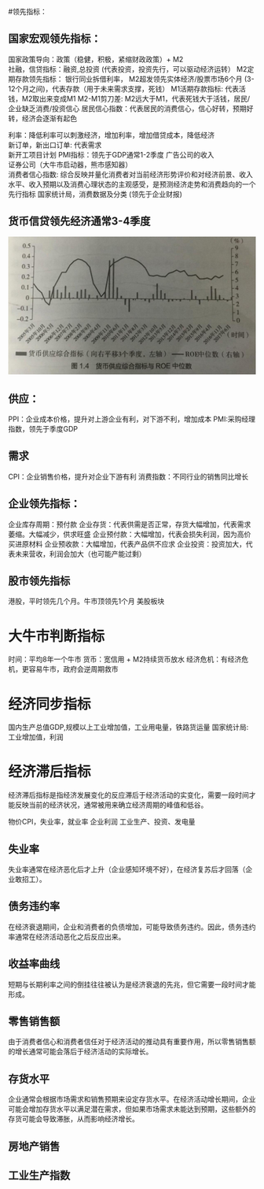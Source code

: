#领先指标：
## 国家宏观领先指标：
国家政策导向：政策（稳健，积极，紧缩财政政策）+ M2  
社融，信贷指标：融资,总投资 (代表投资，投资先行，可以驱动经济运转）
M2定期存款领先指标： 银行同业拆借利率， M2超发领先实体经济/股票市场6个月  (3-12个月之间)，代表存款（用于未来需求支撑，死钱）
M1活期存款指标: 代表活钱，M2取出来变成M1
M2-M1剪刀差: M2远大于M1，代表死钱大于活钱，居民/企业缺乏消费/投资信心
居民信心指数：代表居民的消费信心，信心好转，预期好转，经济会逐渐有起色

利率：降低利率可以刺激经济，增加利率，增加借贷成本，降低经济  
新订单，新出口订单: 代表需求  
新开工项目计划
PMI指标：领先于GDP通常1-2季度
广告公司的收入  
证券公司（大牛市启动器，熊市感知器）  
消费者信心指数: 综合反映并量化消费者对当前经济形势评价和对经济前景、收入水平、收入预期以及消费心理状态的主观感受，是预测经济走势和消费趋向的一个先行指标
国家统计局，消费数据及分类  (领先于企业财报)


## 货币信贷领先经济通常3-4季度
![alt text](img/货币M2领先企业业绩_时间.png)

## 供应：
PPI：企业成本价格，提升对上游企业有利，对下游不利，增加成本
PMI:采购经理指数，领先于季度GDP

## 需求
CPI：企业销售价格，提升对企业下游有利
消费指数：不同行业的销售同比增长

## 企业领先指标：
企业库存周期：预付款
企业存货：代表供需是否正常，存货大幅增加，代表需求萎缩。大幅减少，供求旺盛
企业预付款：大幅增加，代表会损失利润，因为高价买进原材料
企业预收款：大幅增加，代表产品供不应求
企业投资：投资加大，代表未来营收，利润会加大（也可能产能过剩）

## 股市领先指标 
港股，平时领先几个月。牛市顶领先1个月
美股板块

# 大牛市判断指标
时间：平均8年一个牛市
货币：宽信用 + M2持续货币放水
经济危机：有经济危机，更容易牛市，政府会逆周期救市


# 经济同步指标
国内生产总值GDP,规模以上工业增加值，工业用电量，铁路货运量
国家统计局: 工业增加值，利润  

# 经济滞后指标
经济滞后指标是指经济发展变化的反应滞后于经济活动的实变化，需要一段时间才能反映当前的经济状况，通常被用来确立经济周期的峰值和低谷。

物价CPI，失业率，就业率
企业利润
工业生产、投资、发电量

## 失业率
失业率通常在经济恶化后才上升（企业感知环境不好），在经济复苏后才回落（企业敢招工）。



## 债务违约率
在经济衰退期间，企业和消费者的负债增加，可能导致债务违约。因此，债务违约率通常在经济活动恶化之后反应出来。



## 收益率曲线
短期与长期利率之间的倒挂往往被认为是经济衰退的先兆，但它需要一段时间才能形成。


## 零售销售额
由于消费者信心和消费者信任对于经济活动的推动具有重要作用，所以零售销售额的增长通常可能会落后于经济活动的实际增长。


## 存货水平
企业通常会根据市场需求和销售预期来设定存货水平。在经济活动增长期间，企业可能会增加存货水平以满足潜在需求，但如果市场需求未能达到预期，这些额外的存货可能会导致滞胀，从而影响经济增长。

## 房地产销售


## 工业生产指数
